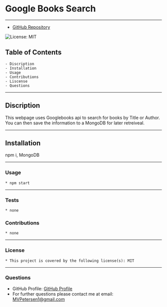  # Google Books Search
  ---
  * [GitHub Repository](https://github.com/MVPeter/Google-Book-Search)

  ![License: MIT](https://img.shields.io/badge/License-MIT-informational "License Badge")
      
  ## Table of Contents
    - Discription
    - Installation
    - Usage
    - Contributions
    - Liscense
    - Questions


  ---
  
  ## Discription

  This webpage uses Googlebooks api to search for books by Title or Author.  You can then save the information to a MongoDB for later retreiveal.

  ---
  
  ## Installation

  npm i, MongoDB

  ---
  
  ### Usage

    * npm start

  ---
  
  ### Tests

    * none

  
  ### Contributions

    * none

  ---
  
  ### License

    * This project is covered by the following license(s): MIT
    

  ---
  
  ### Questions
  - GitHub Profile: [GitHub Profile](https://github.com/MVPeter)
  - For further questions please contact me at email:  MVPetersen1@gmail.com

  